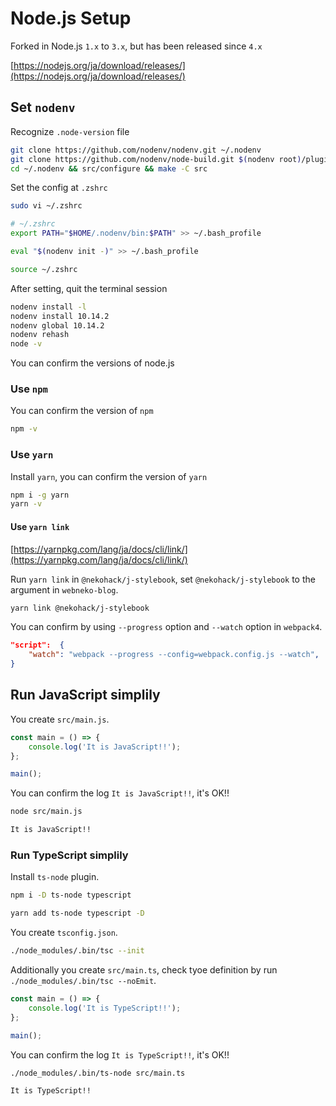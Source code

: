 # Node.js Setup

Forked in Node.js `1.x` to `3.x`, but has been released since `4.x`

[https://nodejs.org/ja/download/releases/](https://nodejs.org/ja/download/releases/)

## Set `nodenv`

Recognize `.node-version` file

```bash
git clone https://github.com/nodenv/nodenv.git ~/.nodenv
git clone https://github.com/nodenv/node-build.git $(nodenv root)/plugins/node-build
cd ~/.nodenv && src/configure && make -C src
```

Set the config at `.zshrc`

```bash
sudo vi ~/.zshrc

# ~/.zshrc
export PATH="$HOME/.nodenv/bin:$PATH" >> ~/.bash_profile

eval "$(nodenv init -)" >> ~/.bash_profile

source ~/.zshrc
```

After setting, quit the terminal session

```bash
nodenv install -l
nodenv install 10.14.2
nodenv global 10.14.2
nodenv rehash
node -v
```

You can confirm the versions of node.js

### Use `npm`

You can confirm the version of `npm`

```bash
npm -v
```

### Use `yarn`

Install `yarn`, you can confirm the version of `yarn`

```bash
npm i -g yarn
yarn -v
```

#### Use `yarn link`

[https://yarnpkg.com/lang/ja/docs/cli/link/](https://yarnpkg.com/lang/ja/docs/cli/link/)

Run `yarn link` in `@nekohack/j-stylebook`, set `@nekohack/j-stylebook` to the argument in `webneko-blog`.

```bash
yarn link @nekohack/j-stylebook
```

You can confirm by using `--progress` option and `--watch` option in `webpack4`.

```json
"script":  {
    "watch": "webpack --progress --config=webpack.config.js --watch",
}
```

## Run JavaScript simplily

You create `src/main.js`.

```js
const main = () => {
    console.log('It is JavaScript!!');
};

main();
```

You can confirm the log `It is JavaScript!!`, it's OK!!

```bash
node src/main.js

It is JavaScript!!
```

### Run TypeScript simplily

Install `ts-node` plugin.

```bash
npm i -D ts-node typescript

yarn add ts-node typescript -D
```

You create `tsconfig.json`.

```bash
./node_modules/.bin/tsc --init
```

Additionally you create `src/main.ts`, check tyoe definition by run `./node_modules/.bin/tsc --noEmit`.

```ts
const main = () => {
    console.log('It is TypeScript!!');
};

main();
```

You can confirm the log `It is TypeScript!!`, it's OK!!

```bash
./node_modules/.bin/ts-node src/main.ts

It is TypeScript!!
```
